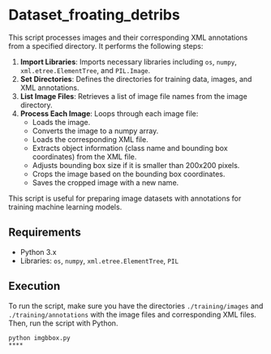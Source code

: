 # Dataset_froating_detribs

This script processes images and their corresponding XML annotations from a specified directory. It performs the following steps:

1. **Import Libraries**: Imports necessary libraries including `os`, `numpy`, `xml.etree.ElementTree`, and `PIL.Image`.
2. **Set Directories**: Defines the directories for training data, images, and XML annotations.
3. **List Image Files**: Retrieves a list of image file names from the image directory.
4. **Process Each Image**: Loops through each image file:
   - Loads the image.
   - Converts the image to a numpy array.
   - Loads the corresponding XML file.
   - Extracts object information (class name and bounding box coordinates) from the XML file.
   - Adjusts bounding box size if it is smaller than 200x200 pixels.
   - Crops the image based on the bounding box coordinates.
   - Saves the cropped image with a new name.

This script is useful for preparing image datasets with annotations for training machine learning models.

## Requirements
- Python 3.x
- Libraries: `os`, `numpy`, `xml.etree.ElementTree`, `PIL`

## Execution
To run the script, make sure you have the directories `./training/images` and `./training/annotations` with the image files and corresponding XML files. Then, run the script with Python.

```bash
python imgbbox.py
****
